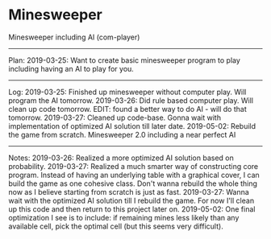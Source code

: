 # Minesweeper
Minesweeper including AI (com-player)

_______________________________________________________
Plan:
2019-03-25: Want to create basic minesweeper program to play including having an AI to play for you.

_______________________________________________________
Log:
2019-03-25: Finished up minesweeper without computer play. Will program the AI tomorrow.
2019-03-26: Did rule based computer play. Will clean up code tomorrow. EDIT: found a better way to do AI - will do that tomorrow.
2019-03-27: Cleaned up code-base. Gonna wait with implementation of optimized AI solution till later date. 
2019-05-02: Rebuild the game from scratch. Minesweeper 2.0 including a near perfect AI

_______________________________________________________
Notes:
2019-03-26: Realized a more optimized AI solution based on probability.
2019-03-27: Realized a much smarter way of constructing core program. Instead of having an underlying table with a graphical cover, I can build the game as one cohesive class. Don't wanna rebuild the whole thing now as I believe starting from scratch is just as fast.
2019-03-27: Wanna wait with the optimized AI solution till I rebuild the game. For now I'll clean up this code and then return to this project later on. 
2019-05-02: One final optimization I see is to include: if remaining mines less likely than any available cell, pick the optimal cell (but this seems very difficult).
